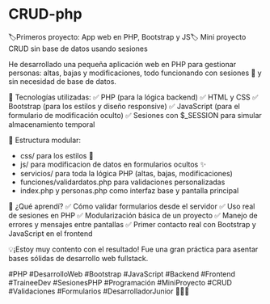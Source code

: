 # CRUD-php
🏷️Primeros proyecto: App web en PHP, Bootstrap y JS🏷️
Mini proyecto CRUD sin base de datos usando sesiones

He desarrollado una pequeña aplicación web en PHP para gestionar personas:
altas, bajas y modificaciones, todo funcionando con sesiones 💾 y sin necesidad de base de datos.

🧩 Tecnologías utilizadas:
 ✅ PHP (para la lógica backend)
 ✅ HTML y CSS
 ✅ Bootstrap (para los estilos y diseño responsive)
 ✅ JavaScript (para el formulario de modificación oculto)
 ✅ Sesiones con $_SESSION para simular almacenamiento temporal


📂 Estructura modular:
- css/ para los estilos 🎨
- js/ para modificacion de datos en formularios ocultos ✨
- servicios/ para toda la lógica PHP (altas, bajas, modificaciones)
- funciones/validardatos.php para validaciones personalizadas
- index.php y personas.php como interfaz base y pantalla principal


🧠 ¿Qué aprendí?
 ✅ Cómo validar formularios desde el servidor
 ✅ Uso real de sesiones en PHP
 ✅ Modularización básica de un proyecto
 ✅ Manejo de errores y mensajes entre pantallas
 ✅ Primer contacto real con Bootstrap y JavaScript en el frontend

💡¡Estoy muy contento con el resultado! Fue una gran práctica para 
asentar bases sólidas de desarrollo web fullstack.

#PHP #DesarrolloWeb #Bootstrap #JavaScript #Backend #Frontend #TraineeDev #SesionesPHP
#Programación #MiniProyecto #CRUD #Validaciones #Formularios #DesarrolladorJunior 👨‍💻🔥
